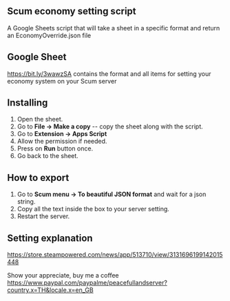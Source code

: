 ## Scum economy setting script

A Google Sheets script that will take a sheet in a specific format and return an EconomyOverride.json file 

## Google Sheet
https://bit.ly/3wawzSA contains the format and all items for setting your economy system on your Scum server 


## Installing
1. Open the sheet.
1. Go to **File -> Make a copy** -- copy the sheet along with the script.
2. Go to **Extension -> Apps Script**
3. Allow the permission if needed.
4. Press on **Run** button once.
5. Go back to the sheet. 


## How to export
1. Go to **Scum menu -> To beautiful JSON format** and wait for a json string.
7. Copy all the text inside the box to your server setting.
8. Restart the server.

## Setting explanation
https://store.steampowered.com/news/app/513710/view/3131696199142015448

Show your appreciate, buy me a coffee
https://www.paypal.com/paypalme/peacefullandserver?country.x=TH&locale.x=en_GB
